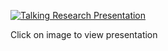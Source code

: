[![Talking Research Presentation](https://imgur.com/QvKHFaL)](https://www.youtube.com/watch?v=7mS-Mr4KnFs)

Click on image to view presentation